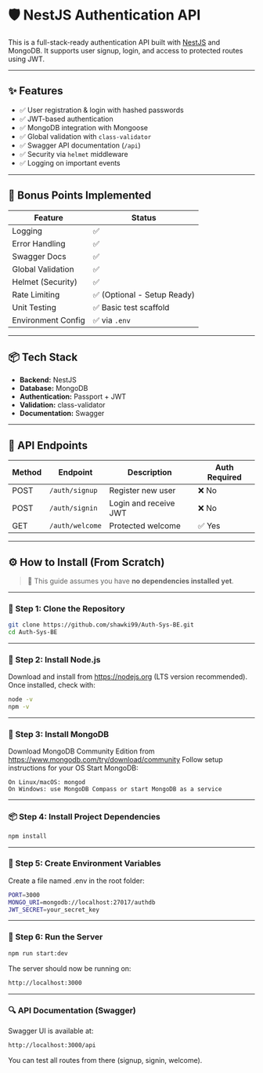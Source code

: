 # 🛡️ NestJS Authentication API

This is a full-stack-ready authentication API built with [NestJS](https://nestjs.com/) and MongoDB. It supports user signup, login, and access to protected routes using JWT.

---

## ✨ Features

- ✅ User registration & login with hashed passwords
- ✅ JWT-based authentication
- ✅ MongoDB integration with Mongoose
- ✅ Global validation with `class-validator`
- ✅ Swagger API documentation (`/api`)
- ✅ Security via `helmet` middleware
- ✅ Logging on important events

---

## 🏅 Bonus Points Implemented

| Feature              | Status |
|----------------------|--------|
| Logging              | ✅     |
| Error Handling       | ✅     |
| Swagger Docs         | ✅     |
| Global Validation    | ✅     |
| Helmet (Security)    | ✅     |
| Rate Limiting        | ✅ (Optional - Setup Ready) |
| Unit Testing         | ✅ Basic test scaffold |
| Environment Config   | ✅ via `.env` |

---

## 📦 Tech Stack

- **Backend:** NestJS
- **Database:** MongoDB
- **Authentication:** Passport + JWT
- **Validation:** class-validator
- **Documentation:** Swagger

---

## 🧪 API Endpoints

| Method | Endpoint          | Description           | Auth Required |
|--------|-------------------|-----------------------|---------------|
| POST   | `/auth/signup`    | Register new user     | ❌ No          |
| POST   | `/auth/signin`    | Login and receive JWT | ❌ No          |
| GET    | `/auth/welcome`   | Protected welcome     | ✅ Yes         |

---

## ⚙️ How to Install (From Scratch)

> 🧠 This guide assumes you have **no dependencies installed yet**.

---

### 📁 Step 1: Clone the Repository

```bash
git clone https://github.com/shawki99/Auth-Sys-BE.git
cd Auth-Sys-BE
```

---

### 🧱 Step 2: Install Node.js

Download and install from https://nodejs.org (LTS version recommended).
Once installed, check with:
```bash
node -v
npm -v
```

---

### 🍃 Step 3: Install MongoDB

Download MongoDB Community Edition from https://www.mongodb.com/try/download/community
Follow setup instructions for your OS
Start MongoDB:

    On Linux/macOS: mongod
    On Windows: use MongoDB Compass or start MongoDB as a service
    
---

### 📦 Step 4: Install Project Dependencies

```bash
npm install
```

---

### 📄 Step 5: Create Environment Variables

Create a file named .env in the root folder:

```bash
PORT=3000
MONGO_URI=mongodb://localhost:27017/authdb
JWT_SECRET=your_secret_key
```

---

### 🚀 Step 6: Run the Server

```bash
npm run start:dev
```
The server should now be running on:
```bash
http://localhost:3000
```

---

### 🔍 API Documentation (Swagger)

Swagger UI is available at:
```bash
http://localhost:3000/api
```
You can test all routes from there (signup, signin, welcome).
